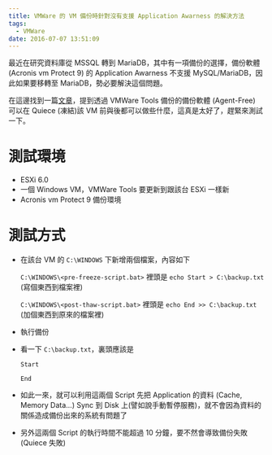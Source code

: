 ```yaml
---
title: VMWare 的 VM 備份時針對沒有支援 Application Awarness 的解決方法
tags:
  - VMWare
date: 2016-07-07 13:51:09
---
```

最近在研究資料庫從 MSSQL 轉到 MariaDB，其中有一項備份的選擇，備份軟體 (Acronis vm Protect 9) 的 Application Awarness 不支援 MySQL/MariaDB，因此如果要移轉至 MariaDB，勢必要解決這個問題。

在這邊找到一篇[文章][1]，提到透過 VMWare Tools 備份的備份軟體 (Agent-Free) 可以在 Quiece (凍結)該 VM 前與後都可以做些什麼，這真是太好了，趕緊來測試一下。

# 測試環境
* ESXi 6.0
* 一個 Windows VM，VMWare Tools 要更新到跟該台 ESXi 一樣新
* Acronis vm Protect 9 備份環境

# 測試方式
* 在該台 VM 的 `C:\WINDOWS` 下新增兩個檔案，內容如下
   
   ` C:\WINDOWS\<pre-freeze-script.bat> ` 裡頭是 ` echo Start > C:\backup.txt ` (寫個東西到檔案裡)

   ` C:\WINDOWS\<post-thaw-script.bat> ` 裡頭是 ` echo End >> C:\backup.txt ` (加個東西到原來的檔案裡)
* 執行備份
* 看一下 ` C:\backup.txt `，裏頭應該是
  
  ` Start `
  
  ` End `
* 如此一來，就可以利用這兩個 Script 先把 Application 的資料 (Cache, Memory Data...) Sync 到 Disk 上(譬如說手動暫停服務)，就不會因為資料的關係造成備份出來的系統有問題了

* 另外這兩個 Script 的執行時間不能超過 10 分鐘，要不然會導致備份失敗 (Quiece 失敗) 

[1]:https://kb.vmware.com/selfservice/microsites/search.do?language=en_US&cmd=displayKC&externalId=1006671
